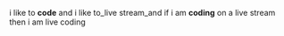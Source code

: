 i like to **code** and i like to_live stream_and if i am **coding** on a live stream then i am live coding
